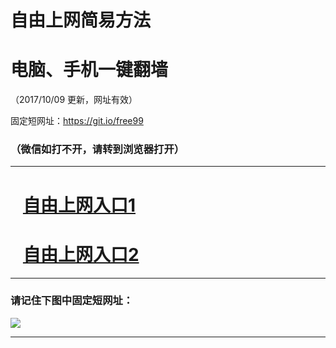 ﻿# 自由上网简易方法

# 电脑、手机一键翻墙

（2017/10/09 更新，网址有效）

固定短网址：https://git.io/free99

### （微信如打不开，请转到浏览器打开）


***





# &nbsp;&nbsp; <a href="http://ft2561910644.fwq-tz-1001.info/fwqtz01.html?t=100900114588 " target="_blank">自由上网入口1</a>
# &nbsp;&nbsp; <a href="http://ft2094617866.fwq-tz-1002.info/fwqtz02.html?t=10090014489 " target="_blank">自由上网入口2</a>
***

### 请记住下图中固定短网址：

<img src="https://s3-us-west-2.amazonaws.com/fwq-1001/yjfq-20170905okok.png" /> 


***

